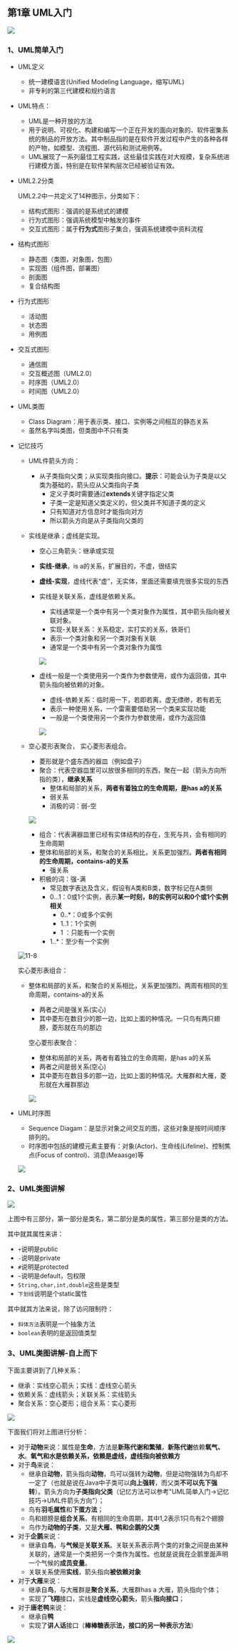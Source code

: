 ## 第1章 UML入门

![](E:\markdown笔记\笔记图片\11\11-6.png)

### 1、UML简单入门

* UML定义

  * 统一建模语言(Unified Modeling Language，缩写UML)
  * 非专利的第三代建模和规约语言

* UML特点：

  * UML是一种开放的方法
  * 用于说明、可视化、构建和编写一个正在开发的面向对象的、软件密集系统的制品的开放方法。其中制品指的是在软件开发过程中产生的各种各样的产物，如模型、流程图、源代码和测试用例等。
  * UML展现了一系列最佳工程实践，这些最佳实践在对大规模，复杂系统进行建模方面，特别是在软件架构层次已经被验证有效。

* UML2.2分类

  UML2.2中一共定义了14种图示，分类如下：

  * 结构式图形：强调的是系统式的建模
  * 行为式图形：强调系统模型中触发的事件
  * 交互式图形：属于**行为式**图形子集合，强调系统建模中资料流程

* 结构式图形

  * 静态图（类图，对象图，包图）
  * 实现图（组件图，部署图）
  * 剖面图
  * 复合结构图

* 行为式图形

  * 活动图
  * 状态图
  * 用例图

* 交互式图形

  * 通信图
  * 交互概述图（UML2.0）
  * 时序图（UML2.0）
  * 时间图（UML2.0）

* UML类图

  * Class Diagram：用于表示类、接口、实例等之间相互的静态关系
  * 虽然名字叫类图，但类图中不只有类

* 记忆技巧

  * UML件箭头方向：

    * 从子类指向父类；从实现类指向接口。**提示**：可能会认为子类是以父类为基础的，箭头应从父类指向子类
      * 定义子类时需要通过**extends**关键字指定父类
      * 子类一定是知道父类定义的，但父类并不知道子类的定义
      * 只有知道对方信息时才能指向对方
      * 所以箭头方向是从子类指向父类的

  * 实线是继承；虚线是实现。

    * 空心三角箭头：继承或实现

    * **实线-继承**，is a的关系，扩展目的，不虚，很结实

    * **虚线-实现**，虚线代表“虚”，无实体，里面还需要填充很多实现的东西

    * 实线是关联关系，虚线是依赖关系。

      * 实线通常是一个类中有另一个类对象作为属性，其中箭头指向被关联对象。
      * 实现-关联关系：关系稳定，实打实的关系，铁哥们
      * 表示一个类对象和另一个类对象有关联
      * 通常是一个类中有另一个类对象作为属性

      ![](E:\markdown笔记\笔记图片\11\14.jpg)

    * 虚线一般是一个类使用另一个类作为参数使用，或作为返回值，其中箭头指向被依赖的对象。

      * 虚线-依赖关系：临时用一下，若即若离，虚无缥缈，若有若无
      * 表示一种使用关系，一个雷需要借助另一个类来实现功能
      * 一般是一个类使用另一个类作为参数使用，或作为返回值

      ![](E:\markdown笔记\笔记图片\11\15.jpg)

  * 空心菱形表聚合， 实心菱形表组合。

    * 菱形就是个盛东西的器皿（例如盘子）
    * 聚合：代表空器皿里可以放很多相同的东西，聚在一起（箭头方向所指的类），**继承关系**
      * 整体和局部的关系，**两者有着独立的生命周期，是has a的关系**
      * 弱关系
      * 消极的词：弱-空

    ![](E:\markdown笔记\笔记图片\11\11-7.png)

    * 组合：代表满器皿里已经有实体结构的存在，生死与共，会有相同的生命周期
    * 整体和局部的关系，和聚合的关系相比，关系更加强烈。**两者有相同的生命周期，contains-a的关系**
      * 强关系
    * 积极的词：强-满
      * 常见数字表达及含义，假设有A类和B类，数字标记在A类侧
      * 0...1：0或1个实例，表示**某一时刻，B的实例可以和0个或1个实例相关**
        * 0..*：0或多个实例
        * 1..1：1个实例
        * 1    ：只能有一个实例
      * 1..*：至少有一个实例

  ![11-8](E:\markdown笔记\笔记图片\11\11-8.png)

    实心菱形表组合：

  - 整体和局部的关系，和聚合的关系相比，关系更加强烈。两周有相同的生命周期，contains-a的关系

    - 两者之间是强关系(实心)
    - 其中菱形在数目少的那一边，比如上面的种情况。一只鸟有两只翅膀，菱形就在鸟的那边

    空心菱形表聚合：

    * 整体和局部的关系，两者有着独立的生命周期，是has a的关系
    * 两者之间是弱关系(空心)
    * 其中菱形在数目多的那一边，比如上面的种情况。大雁群和大雁，菱形就在大雁群那边

    ![](E:\markdown笔记\笔记图片\11\11-9.png)

* UML时序图

  * Sequence Diagam：是显示对象之间交互的图，这些对象是按时间顺序排列的。
  * 时序图中包括的建模元素主要有：对象(Actor)、生命线(Lifeline)、控制焦点(Focus of control)、消息(Meaasge)等

  ![](E:\markdown笔记\笔记图片\11\11-10.png)

### 2、UML类图讲解

![](E:\markdown笔记\笔记图片\11\11-11.png)

上图中有三部分，第一部分是类名，第二部分是类的属性，第三部分是类的方法。

其中就其属性来讲：

* `+`说明是public
* `-`说明是private
* `#`说明是protected
* `~`说明是default，包权限
* `String,char,int,double`这些是类型
* `下划线`说明是个static属性

其中就其方法来说，除了访问限制符：

* `斜体方法`表明是一个抽象方法
* `boolean`表明的是返回值类型

### 3、UML类图讲解-自上而下 

下面主要讲到了几种关系：

* 继承：实线空心箭头；实线：虚线空心箭头
* 依赖关系：虚线箭头；关联关系：实线箭头
* 聚合关系：空心菱形；组合关系：实心菱形

![](E:\markdown笔记\笔记图片\11\11-12.png)

下面我们将对上图进行分析：

* 对于**动物**来说：属性是**生命**，方法是**新陈代谢和繁殖**，**新陈代谢**依赖**氧气、水**。**氧气和水是依赖关系，依赖是虚线，虚线指向被依赖方**
* 对于**鸟**来说：
  * 继承自**动物**，箭头指向**动物**，鸟可以强转为**动物**，但是动物强转为鸟却不一定了（也就是说在Java中子类可以**向上强转**，而父类**不可以先下强转**）。箭头方向为**子类指向父类**（记忆方法可以参考"UML简单入门->记忆技巧->UML件箭头方向"）；
  * 鸟有**羽毛属性**和**下蛋方法**；
  * 鸟和翅膀是**组合关系**，有相同的生命周期，其中1,2表示1只鸟有2个翅膀
  * 鸟作为**动物的子类**，又是**大雁、鸭和企鹅的父类**
* 对于**企鹅**来说：
  * 继承自**鸟**，与**气候**是**关联关系**。关联关系表示两个类的对象之间是由某种关联的，通常是一个类把另一个类作为属性。也就是说我在企鹅里面声明一个气候的**成员变量**。
  * 关联关系使用**实线**，箭头指向**被依赖对象**
* 对于**大雁**来说：
  * 继承自**鸟**，与大雁群是**聚合关系**，大雁群has a 大雁，箭头指向个体；
  * 实现了**飞翔**接口，实线是**虚线空心箭头**，箭头**指向接口**；
* 对于**唐老鸭**来说：
  * 继承自**鸭**
  * 实现了**讲人话**接口（**棒棒糖表示法，接口的另一种表示方法**）

![](E:\markdown笔记\笔记图片\11\16.jpg)

